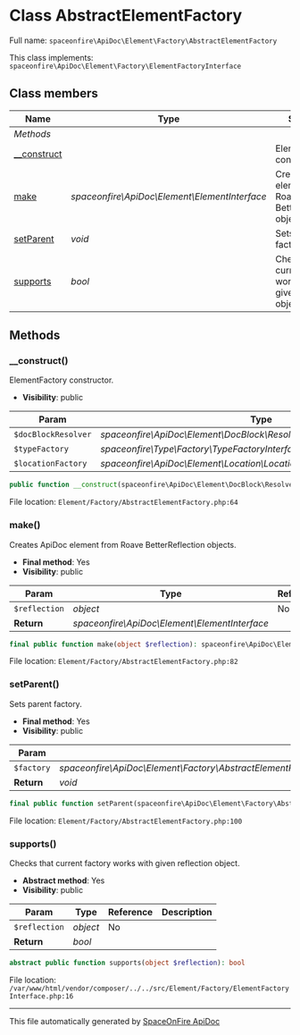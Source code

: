 # Class AbstractElementFactory

Full name: `spaceonfire\ApiDoc\Element\Factory\AbstractElementFactory`

This class implements: `spaceonfire\ApiDoc\Element\Factory\ElementFactoryInterface`

## Class members

| Name                                                                                  | Type                                          | Summary                                                         | Additional                                              |
| ------------------------------------------------------------------------------------- | --------------------------------------------- | --------------------------------------------------------------- | ------------------------------------------------------- |
| _Methods_                                                                             |                                               |                                                                 |                                                         |
| [\_\_construct](#spaceonfire_apidoc_element_factory_abstractelementfactory_construct) |                                               | ElementFactory constructor.                                     | [📢](# "Visibility: public")                            |
| [make](#spaceonfire_apidoc_element_factory_abstractelementfactory_make)               | _spaceonfire\ApiDoc\Element\ElementInterface_ | Creates ApiDoc element from Roave BetterReflection objects.     | [📌](# "Final element") [📢](# "Visibility: public")    |
| [setParent](#spaceonfire_apidoc_element_factory_abstractelementfactory_setparent)     | _void_                                        | Sets parent factory.                                            | [📌](# "Final element") [📢](# "Visibility: public")    |
| [supports](#spaceonfire_apidoc_element_factory_elementfactoryinterface_supports)      | _bool_                                        | Checks that current factory works with given reflection object. | [🇦](# "Abstract element") [📢](# "Visibility: public") |

## Methods

<a name="spaceonfire_apidoc_element_factory_abstractelementfactory_construct"></a>

### \_\_construct()

ElementFactory constructor.

-   **Visibility**: public

| Param               | Type                                                                     | Reference | Description |
| ------------------- | ------------------------------------------------------------------------ | --------- | ----------- |
| `$docBlockResolver` | _spaceonfire\ApiDoc\Element\DocBlock\Resolver\DocBlockResolverInterface_ | No        |             |
| `$typeFactory`      | _spaceonfire\Type\Factory\TypeFactoryInterface_                          | No        |             |
| `$locationFactory`  | _spaceonfire\ApiDoc\Element\Location\LocationFactory_                    | No        |             |

```php
public function __construct(spaceonfire\ApiDoc\Element\DocBlock\Resolver\DocBlockResolverInterface $docBlockResolver, spaceonfire\Type\Factory\TypeFactoryInterface $typeFactory, spaceonfire\ApiDoc\Element\Location\LocationFactory $locationFactory)
```

File location: `Element/Factory/AbstractElementFactory.php:64`

<a name="spaceonfire_apidoc_element_factory_abstractelementfactory_make"></a>

### make()

Creates ApiDoc element from Roave BetterReflection objects.

-   **Final method**: Yes
-   **Visibility**: public

| Param         | Type                                          | Reference | Description |
| ------------- | --------------------------------------------- | --------- | ----------- |
| `$reflection` | _object_                                      | No        |             |
| **Return**    | _spaceonfire\ApiDoc\Element\ElementInterface_ |           |             |

```php
final public function make(object $reflection): spaceonfire\ApiDoc\Element\ElementInterface
```

File location: `Element/Factory/AbstractElementFactory.php:82`

<a name="spaceonfire_apidoc_element_factory_abstractelementfactory_setparent"></a>

### setParent()

Sets parent factory.

-   **Final method**: Yes
-   **Visibility**: public

| Param      | Type                                                                                                                        | Reference | Description |
| ---------- | --------------------------------------------------------------------------------------------------------------------------- | --------- | ----------- |
| `$factory` | _spaceonfire\ApiDoc\Element\Factory\AbstractElementFactory&#124;spaceonfire\ApiDoc\Element\Factory\ElementFactoryInterface_ | No        |             |
| **Return** | _void_                                                                                                                      |           |             |

```php
final public function setParent(spaceonfire\ApiDoc\Element\Factory\AbstractElementFactory|spaceonfire\ApiDoc\Element\Factory\ElementFactoryInterface $factory): void
```

File location: `Element/Factory/AbstractElementFactory.php:100`

<a name="spaceonfire_apidoc_element_factory_elementfactoryinterface_supports"></a>

### supports()

Checks that current factory works with given reflection object.

-   **Abstract method**: Yes
-   **Visibility**: public

| Param         | Type     | Reference | Description |
| ------------- | -------- | --------- | ----------- |
| `$reflection` | _object_ | No        |             |
| **Return**    | _bool_   |           |             |

```php
abstract public function supports(object $reflection): bool
```

File location: `/var/www/html/vendor/composer/../../src/Element/Factory/ElementFactoryInterface.php:16`

---

This file automatically generated by [SpaceOnFire ApiDoc](https://github.com/spaceonfire/apidoc)
